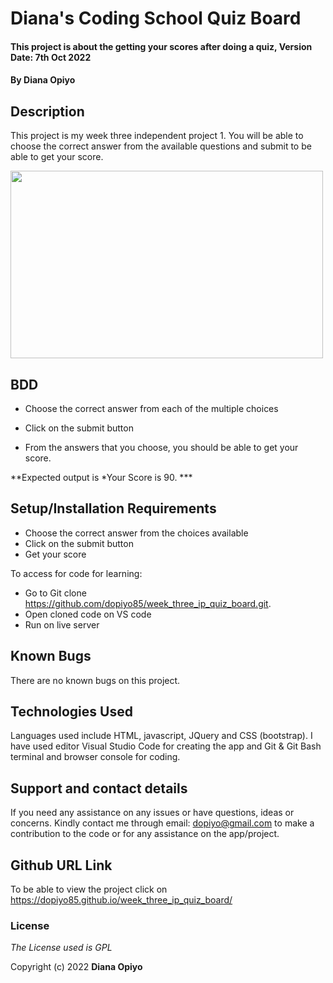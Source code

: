 # Diana's Coding School Quiz Board

#### This project is about the getting your scores after doing a quiz, Version Date: 7th Oct 2022

#### By **Diana Opiyo**

## Description

This project is my week three independent project 1. You will be able to choose the correct answer from the available questions and submit to be able to get your score.

 <img src="/images/akannames.png" width="500px" height="300px">


## BDD
* Choose the correct answer from each of the multiple choices

* Click on the submit button

* From the answers that you choose, you should be able to get your score.

**Expected output is *Your Score is 90. *** 


## Setup/Installation Requirements

- Choose the correct answer from the choices available
- Click on the submit button
- Get your score

To access for code for learning:

- Go to Git clone https://github.com/dopiyo85/week_three_ip_quiz_board.git.
- Open cloned code on VS code
- Run on live server

## Known Bugs

There are no known bugs on this project.

## Technologies Used

Languages used include HTML, javascript, JQuery and CSS (bootstrap). I have used editor Visual Studio Code for creating the app and Git & Git Bash terminal and browser console for coding.

## Support and contact details

If you need any assistance on any issues or have questions, ideas or concerns. Kindly contact me through email: dopiyo@gmail.com to make a contribution to the code or for any assistance on the app/project.

## Github URL Link

To be able to view the project click on https://dopiyo85.github.io/week_three_ip_quiz_board/

### License

_The License used is GPL_

Copyright (c) 2022 **Diana Opiyo**
